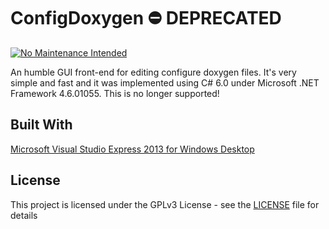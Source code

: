 # ConfigDoxygen ⛔️ DEPRECATED

[![No Maintenance Intended](http://unmaintained.tech/badge.svg)](http://unmaintained.tech/)

An humble GUI front-end for editing configure doxygen files. It's very simple and fast and it was implemented using C# 6.0 under Microsoft .NET Framework 4.6.01055.
This is no longer supported!

## Built With

[Microsoft Visual Studio Express 2013 for Windows Desktop](https://visualstudio.microsoft.com/vs/older-downloads/)

## License

This project is licensed under the GPLv3 License - see the [LICENSE](LICENSE) file for details

